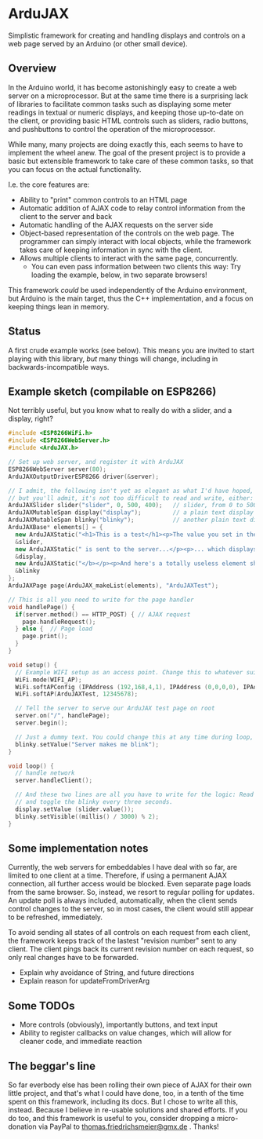 # ArduJAX

Simplistic framework for creating and handling displays and controls on a web page served by an Arduino (or other small device).

## Overview

In the Arduino world, it has become astonishingly easy to create a web server on a microprocessor. But at the same time there is a
surprising lack of libraries to facilitate common tasks such as displaying some meter readings in textual or numeric displays, and
keeping those up-to-date on the client, or providing basic HTML controls such as sliders, radio buttons, and pushbuttons to control
the operation of the microprocessor.

While many, many projects are doing exactly this, each seems to have to implement the wheel anew. The goal of the present project is
to provide a basic but extensible framework to take care of these common tasks, so that you can focus on the actual functionality.

I.e. the core features are:
- Ability to "print" common controls to an HTML page 
- Automatic addition of AJAX code to relay control information from the client to the server and back
- Automatic handling of the AJAX requests on the server side
- Object-based representation of the controls on the web page. The programmer can simply interact with local objects, while the
  framework takes care of keeping information in sync with the client.
- Allows multiple clients to interact with the same page, concurrently.
  - You can even pass information between two clients this way: Try loading the example, below, in two separate browsers!

This framework _could_ be used independently of the Arduino environment, but Arduino is the main target, thus the C++ implementation,
and a focus on keeping things lean in memory.

## Status

A first crude example works (see below). This means you are invited to start playing with this
library, _but_ many things will change, including in backwards-incompatible ways.

## Example sketch (compilable on ESP8266)

Not terribly useful, but you know what to really do with a slider, and a display, right?

```cpp
#include <ESP8266WiFi.h>
#include <ESP8266WebServer.h>
#include <ArduJAX.h>

// Set up web server, and register it with ArduJAX
ESP8266WebServer server(80);
ArduJAXOutputDriverESP8266 driver(&server);

// I admit, the following isn't yet as elegant as what I'd have hoped, for,
// but you'll admit, it's not too difficult to read and write, either:
ArduJAXSlider slider("slider", 0, 500, 400);   // slider, from 0 to 500, initial value 400
ArduJAXMutableSpan display("display");         // a plain text display
ArduJAXMutableSpan blinky("blinky");           // another plain text display that we will show/hide from the server
ArduJAXBase* elements[] = {
  new ArduJAXStatic("<h1>This is a test</h1><p>The value you set in the following slider: "),
  &slider,
  new ArduJAXStatic(" is sent to the server...</p><p>... which displays it here: <b>"),
  &display,
  new ArduJAXStatic("</b></p><p>And here's a totally useless element showing and hiding based on server time: "),
  &blinky
};
ArduJAXPage page(ArduJAX_makeList(elements), "ArduJAXTest");

// This is all you need to write for the page handler
void handlePage() {
  if(server.method() == HTTP_POST) { // AJAX request
    page.handleRequest();
  } else {  // Page load
    page.print();
  }
}

void setup() {
  // Example WIFI setup as an access point. Change this to whatever suits you, best.
  WiFi.mode(WIFI_AP);
  WiFi.softAPConfig (IPAddress (192,168,4,1), IPAddress (0,0,0,0), IPAddress (255,255,255,0));
  WiFi.softAP(ArduJAXTest, 12345678);

  // Tell the server to serve our ArduJAX test page on root
  server.on("/", handlePage);
  server.begin();

  // Just a dummy text. You could change this at any time during loop, too!
  blinky.setValue("Server makes me blink");
}

void loop() {
  // handle network
  server.handleClient();

  // And these two lines are all you have to write for the logic: Read slider value, write it to display,
  // and toggle the blinky every three seconds.
  display.setValue (slider.value());
  blinky.setVisible((millis() / 3000) % 2);
}

```

## Some implementation notes

Currently, the web servers for embeddables I have deal with so far, are limited to one client at a time. Therefore, if using
a permanent AJAX connection, all further access would be blocked. Even separate page loads from the same browser. So, instead,
we resort to regular polling for updates. An update poll is always included, automatically, when the client sends control
changes to the server, so in most cases, the client would still appear to be refreshed, immediately.

To avoid sending all states of all controls on each request from each client, the framework keeps track of the lastest "revision number"
sent to any client. The client pings back its current revision number on each request, so only real changes have to be forwarded.

- Explain why avoidance of String, and future directions
- Explain reason for updateFromDriverArg

## Some TODOs

- More controls (obviously), importantly buttons, and text input
- Ability to register callbacks on value changes, which will allow for cleaner code, and immediate reaction

## The beggar's line

So far everbody else has been rolling their own piece of AJAX for their own little project, and that's what I could have done, too, in a
tenth of the time spent on this framework, including its docs. But I chose to write all this, instead. Because I believe in re-usable solutions
and shared efforts. If you do too, and this framework is useful to you, consider dropping a micro-donation via PayPal to thomas.friedrichsmeier@gmx.de .
Thanks!
